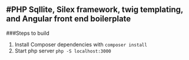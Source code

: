 #PHP Sqllite, Silex framework, twig templating, and Angular front end boilerplate
---
###Steps to build
1. Install Composer dependencies with ```composer install```
2. Start php server ```php -S localhost:3000```
